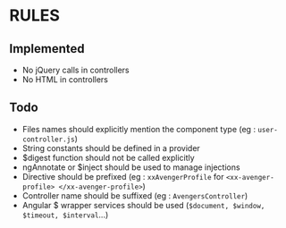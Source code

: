 # RULES

## Implemented

- No jQuery calls in controllers
- No HTML in controllers

## Todo

- Files names should explicitly mention the component type (eg : `user-controller.js`)
- String constants should be defined in a provider
- $digest function should not be called explicitly
- ngAnnotate or $inject should be used  to manage injections
- Directive should be prefixed (eg : `xxAvengerProfile` for `<xx-avenger-profile> </xx-avenger-profile>`)
- Controller name should be suffixed (eg : `AvengersController`)
- Angular $ wrapper services should be used (`$document, $window, $timeout, $interval`...)
